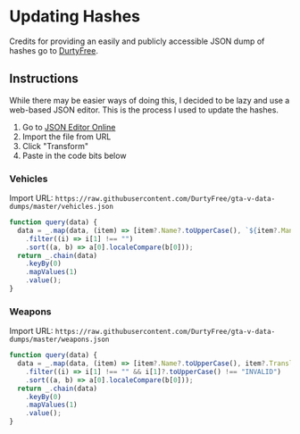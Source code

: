 # Updating Hashes
Credits for providing an easily and publicly accessible JSON dump of hashes go to [DurtyFree](https://github.com/DurtyFree/gta-v-data-dumps).

## Instructions
While there may be easier ways of doing this, I decided to be lazy and use a web-based JSON editor. This is the process I used to update the hashes.

1. Go to [JSON Editor Online](https://jsoneditoronline.org/)
2. Import the file from URL
3. Click "Transform"
4. Paste in the code bits below

### Vehicles
Import URL: `https://raw.githubusercontent.com/DurtyFree/gta-v-data-dumps/master/vehicles.json`

```js
function query(data) {
  data = _.map(data, (item) => [item?.Name?.toUpperCase(), `${item?.ManufacturerDisplayName?.English ?? ""} ${item?.DisplayName?.English ?? ""}`.trim()])
    .filter((i) => i[1] !== "")
    .sort((a, b) => a[0].localeCompare(b[0]));
  return _.chain(data)
    .keyBy(0)
    .mapValues(1)
    .value();
}
```

### Weapons
Import URL: `https://raw.githubusercontent.com/DurtyFree/gta-v-data-dumps/master/weapons.json`

```js
function query(data) {
  data = _.map(data, (item) => [item?.Name?.toUpperCase(), item?.TranslatedLabel?.English ?? ""])
    .filter((i) => i[1] !== "" && i[1]?.toUpperCase() !== "INVALID")
    .sort((a, b) => a[0].localeCompare(b[0]));
  return _.chain(data)
    .keyBy(0)
    .mapValues(1)
    .value();
}
```
